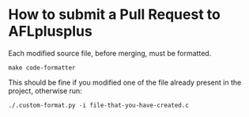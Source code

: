 # How to submit a Pull Request to AFLplusplus

Each modified source file, before merging, must be formatted.

```
make code-formatter
```

This should be fine if you modified one of the file already present in the
project, otherwise run:

```
./.custom-format.py -i file-that-you-have-created.c
```
